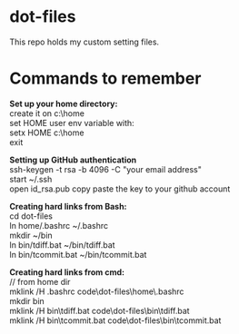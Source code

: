 dot-files
=========

This repo holds my custom setting files.


Commands to remember
====================

**Set up your home directory:**  
create it on c:\home  
set HOME user env variable with:  
setx HOME c:\home  
exit

**Setting up GitHub authentication**  
ssh-keygen -t rsa -b 4096 -C "your email address"  
start ~/.ssh  
open id_rsa.pub
copy paste the key to your github account


**Creating hard links from Bash:**  
cd dot-files  
ln home/.bashrc ~/.bashrc  
mkdir ~/bin  
ln bin/tdiff.bat ~/bin/tdiff.bat  
ln bin/tcommit.bat ~/bin/tcommit.bat  

**Creating hard links from cmd:**  
// from home dir  
mklink /H .bashrc code\dot-files\home\\.bashrc  
mkdir bin  
mklink /H bin\tdiff.bat code\dot-files\bin\tdiff.bat  
mklink /H bin\tcommit.bat code\dot-files\bin\tcommit.bat  

